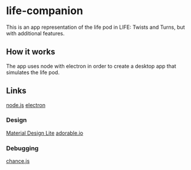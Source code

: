 # life-companion
This is an app representation of the life pod in LIFE: Twists and Turns, but with additional features.

## How it works
The app uses node with electron in order to create a desktop app that simulates the life pod.

## Links
[node.js](https://nodejs.org/en/)
[electron](http://electron.atom.io/)

### Design
[Material Design Lite](https://getmdl.io/)
[adorable.io](http://avatars.adorable.io/)

### Debugging
[chance.js](http://chancejs.com/)
